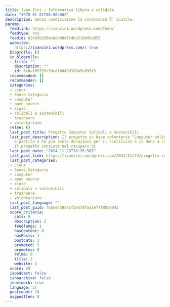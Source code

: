 ```yaml
---
title: Ivan Zini – Informatica libera e solidale
date: "1970-01-01T00:00:00Z"
description: Senza condivisione la conoscenza Ã¨ inutile.
params:
  feedlink: https://ivanzini.wordpress.com/feed/
  feedtype: rss
  feedid: 82b85b3204e8dbd801548a218495e853
  websites:
    https://ivanzini.wordpress.com/: true
  blogrolls: []
  in_blogrolls:
  - title: ""
    description: ""
    id: 8e0af65793c70cdfb849d18945e096f3
  recommended: []
  recommender: []
  categories:
  - Linux
  - Senza Categoria
  - computer
  - open source
  - riuso
  - solidali e sostenibili
  - trashware
  - volontariato
  relme: {}
  last_post_title: Progetto Computer Solidali e Sostenibili
  last_post_description: Il progetto su base volontaria “Computer solidali e sostenibili”
    è partito e ha già avuto donazioni per il riutilizzo e il dono a chi ne ha necessità.
    Il progetto consiste nel recupero di
  last_post_date: "2024-11-23T16:35:50Z"
  last_post_link: https://ivanzini.wordpress.com/2024/11/23/progetto-computer-solidali-e-sostenibili/
  last_post_categories:
  - Linux
  - Senza Categoria
  - computer
  - open source
  - riuso
  - solidali e sostenibili
  - trashware
  - volontariato
  last_post_language: ""
  last_post_guid: 76b5d458546f2d478fa21ef4f8b58d43
  score_criteria:
    cats: 0
    description: 3
    feedlangs: 1
    hasContent: 0
    hasPosts: 3
    postcats: 3
    promoted: 5
    promotes: 0
    relme: 0
    title: 3
    website: 2
  score: 20
  ispodcast: false
  isnoarchive: false
  innetwork: true
  language: it
  postcount: 10
  avgpostlen: 0
---
```

